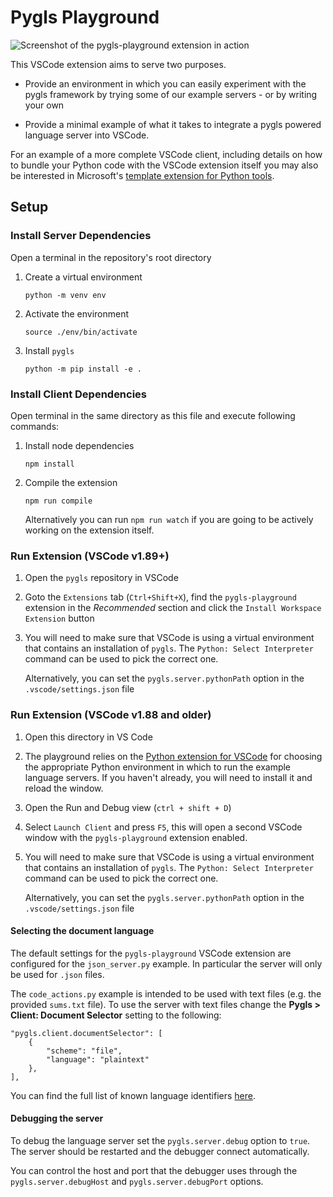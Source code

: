 # Pygls Playground

![Screenshot of the pygls-playground extension in action](https://user-images.githubusercontent.com/2675694/260591942-b7001a7b-3081-439d-b702-5f8a489856db.png)

This VSCode extension aims to serve two purposes.

- Provide an environment in which you can easily experiment with the pygls framework by trying some of our example servers - or by writing your own

- Provide a minimal example of what it takes to integrate a pygls powered language server into VSCode.

For an example of a more complete VSCode client, including details on how to bundle your Python code with the VSCode extension itself you may also be interested in Microsoft's [template extension for Python tools](https://github.com/microsoft/vscode-python-tools-extension-template).

## Setup

### Install Server Dependencies

Open a terminal in the repository's root directory

1. Create a virtual environment
   ```
   python -m venv env
   ```

1. Activate the environment
   ```
   source ./env/bin/activate
   ```

1. Install `pygls`
   ```
   python -m pip install -e .
   ```

### Install Client Dependencies

Open terminal in the same directory as this file and execute following commands:

1. Install node dependencies

   ```
   npm install
   ```
1. Compile the extension

   ```
   npm run compile
   ```
   Alternatively you can run `npm run watch` if you are going to be actively working on the extension itself.

### Run Extension (VSCode v1.89+)

1. Open the `pygls` repository in VSCode

1. Goto the `Extensions` tab (`Ctrl+Shift+X`), find the `pygls-playground` extension in the *Recommended* section and click the `Install Workspace Extension` button

1. You will need to make sure that VSCode is using a virtual environment that contains an installation of `pygls`.
   The `Python: Select Interpreter` command can be used to pick the correct one.

   Alternatively, you can set the `pygls.server.pythonPath` option in the `.vscode/settings.json` file

### Run Extension (VSCode v1.88 and older)

1. Open this directory in VS Code

1. The playground relies on the [Python extension for VSCode](https://marketplace.visualstudio.com/items?itemName=ms-python.python) for choosing the appropriate Python environment in which to run the example language servers.
   If you haven't already, you will need to install it and reload the window.

1. Open the Run and Debug view (`ctrl + shift + D`)

1. Select `Launch Client` and press `F5`, this will open a second VSCode window with the `pygls-playground` extension enabled.

1. You will need to make sure that VSCode is using a virtual environment that contains an installation of `pygls`.
   The `Python: Select Interpreter` command can be used to pick the correct one.

   Alternatively, you can set the `pygls.server.pythonPath` option in the `.vscode/settings.json` file


#### Selecting the document language

The default settings for the `pygls-playground` VSCode extension are configured for the `json_server.py` example. In particular the server will only be used for `.json` files.

The `code_actions.py` example is intended to be used with text files (e.g. the provided `sums.txt` file). To use the server with text files change the **Pygls > Client: Document Selector** setting to the following:

```
"pygls.client.documentSelector": [
    {
        "scheme": "file",
        "language": "plaintext"
    },
],
```

You can find the full list of known language identifiers [here](https://code.visualstudio.com/docs/languages/identifiers#_known-language-identifiers).

#### Debugging the server

To debug the language server set the `pygls.server.debug` option to `true`.
The server should be restarted and the debugger connect automatically.

You can control the host and port that the debugger uses through the `pygls.server.debugHost` and `pygls.server.debugPort` options.

